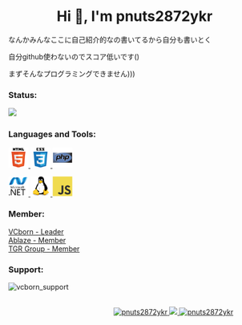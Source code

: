 <h1 align="center">Hi 👋, I'm pnuts2872ykr</h1>
<p>なんかみんなここに自己紹介的なの書いてるから自分も書いとく<p>
  <p>自分github使わないのでスコア低いです()</p>
  <p>まずそんなプログラミングできません)))</p>
  <h3 aligin="left">Status:</h3>
<img src='https://github-readme-stats.vercel.app/api?username=pnuts2872ykr&count_private=true&theme=default'>
<h3 align="left">Languages and Tools:</h3>
<p align="left"> <a href="https://www.w3.org/html/" target="_blank" rel="noreferrer"> <img src="https://raw.githubusercontent.com/devicons/devicon/master/icons/html5/html5-original-wordmark.svg" alt="html5" width="40" height="40"/> </a> <a href="https://www.w3schools.com/css/" target="_blank" rel="noreferrer"> <img src="https://raw.githubusercontent.com/devicons/devicon/master/icons/css3/css3-original-wordmark.svg" alt="css3" width="40" height="40"/> </a> <a href="https://www.php.net" target="_blank" rel="noreferrer"> <img src="https://raw.githubusercontent.com/devicons/devicon/master/icons/php/php-original.svg" alt="php" width="40" height="40"/> </a> </p> <a href="https://dotnet.microsoft.com/" target="_blank" rel="noreferrer"> <img src="https://raw.githubusercontent.com/devicons/devicon/master/icons/dot-net/dot-net-original-wordmark.svg" alt="dotnet" width="40" height="40"/> </a> <a href="https://www.linux.org/" target="_blank" rel="noreferrer"> <img src="https://raw.githubusercontent.com/devicons/devicon/master/icons/linux/linux-original.svg" alt="linux" width="40" height="40"/> </a><a href="https://developer.mozilla.org/en-US/docs/Web/JavaScript" target="_blank" rel="noreferrer"> <img src="https://raw.githubusercontent.com/devicons/devicon/master/icons/javascript/javascript-original.svg" alt="javascript" width="40" height="40"/> </a> </p>
<h3 align="left">Member:</h3>
<a href="https://vcborn.com/">VCborn - Leader</a><br>
<a href="https://ablaze.one/">Ablaze - Member</a><br>
<a href="https://tgrgroup.jp/">TGR Group - Member</a>
<h3 align="left">Support:</h3>
<p><a href="https://www.buymeacoffee.com/vcborn_support"> <img align="left" src="https://cdn.buymeacoffee.com/buttons/v2/default-yellow.png" height="50" width="210" alt="vcborn_support" /></a></p><br><br>
<p align="left"> 
  <a href="https://github.com/pnuts2872ykr/">
    <img src="https://img.shields.io/github/followers/pnuts2872ykr?style=social" alt="pnuts2872ykr" />
  </a>
  <a href="http://twitter.com/intent/follow?screen_name=pnuts2872ykr">
    <img height="20" src="https://img.shields.io/twitter/follow/pnuts2872ykr?style=social?label=Twitter&logo=twitter&style=flat" />
  </a>
<a href="https://www.youtube.com/channel/UC7yTnREo2C210AU-0fo8yRA?sub_confirmation=1">
  <img src="https://img.shields.io/youtube/channel/subscribers/UC7yTnREo2C210AU-0fo8yRA?style=social" alt="pnuts2872ykr" />
  </a>
